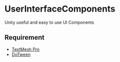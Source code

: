 # UserInterfaceComponents
 Unity useful and easy to use UI Components

## Requirement

- [TextMesh Pro](https://docs.unity3d.com/Packages/com.unity.textmeshpro@1.3/manual/index.html)
- [DoTween](http://dotween.demigiant.com/index.php)
